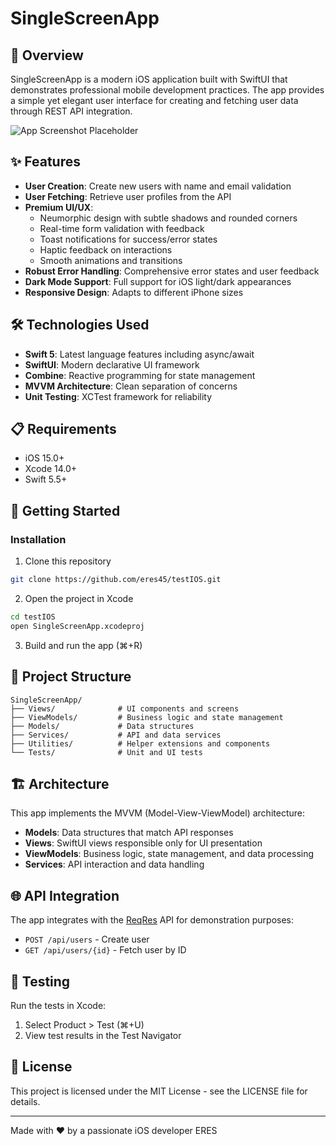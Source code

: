 # SingleScreenApp

## 📱 Overview

SingleScreenApp is a modern iOS application built with SwiftUI that demonstrates professional mobile development practices. The app provides a simple yet elegant user interface for creating and fetching user data through REST API integration.

![App Screenshot Placeholder](https://via.placeholder.com/800x400?text=App+Screenshot+Coming+Soon)

## ✨ Features

- **User Creation**: Create new users with name and email validation
- **User Fetching**: Retrieve user profiles from the API
- **Premium UI/UX**:
  - Neumorphic design with subtle shadows and rounded corners
  - Real-time form validation with feedback
  - Toast notifications for success/error states
  - Haptic feedback on interactions
  - Smooth animations and transitions
- **Robust Error Handling**: Comprehensive error states and user feedback
- **Dark Mode Support**: Full support for iOS light/dark appearances
- **Responsive Design**: Adapts to different iPhone sizes

## 🛠️ Technologies Used

- **Swift 5**: Latest language features including async/await
- **SwiftUI**: Modern declarative UI framework
- **Combine**: Reactive programming for state management
- **MVVM Architecture**: Clean separation of concerns
- **Unit Testing**: XCTest framework for reliability

## 📋 Requirements

- iOS 15.0+
- Xcode 14.0+
- Swift 5.5+

## 🚀 Getting Started

### Installation

1. Clone this repository
```bash
git clone https://github.com/eres45/testIOS.git
```

2. Open the project in Xcode
```bash
cd testIOS
open SingleScreenApp.xcodeproj
```

3. Build and run the app (⌘+R)

## 📁 Project Structure

```
SingleScreenApp/
├── Views/              # UI components and screens
├── ViewModels/         # Business logic and state management
├── Models/             # Data structures
├── Services/           # API and data services
├── Utilities/          # Helper extensions and components
└── Tests/              # Unit and UI tests
```

## 🏗️ Architecture

This app implements the MVVM (Model-View-ViewModel) architecture:

- **Models**: Data structures that match API responses
- **Views**: SwiftUI views responsible only for UI presentation
- **ViewModels**: Business logic, state management, and data processing
- **Services**: API interaction and data handling

## 🌐 API Integration

The app integrates with the [ReqRes](https://reqres.in) API for demonstration purposes:

- `POST /api/users` - Create user
- `GET /api/users/{id}` - Fetch user by ID

## 🧪 Testing

Run the tests in Xcode:

1. Select Product > Test (⌘+U)
2. View test results in the Test Navigator



## 📄 License

This project is licensed under the MIT License - see the LICENSE file for details.

---

Made with ❤️ by a passionate iOS developer ERES
